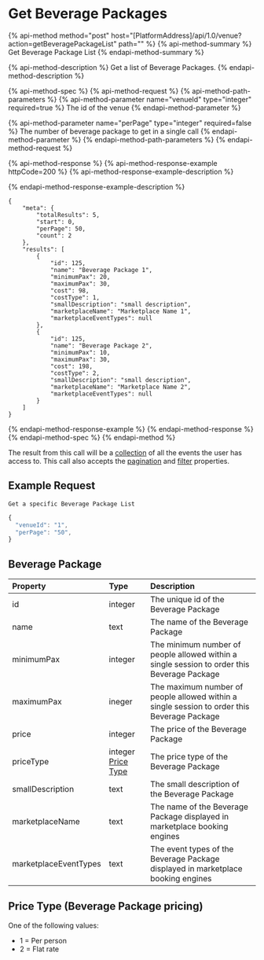 # Get Beverage Packages

{% api-method method="post" host="\[PlatformAddress\]/api/1.0/venue?action=getBeveragePackageList" path="" %}
{% api-method-summary %}
Get Beverage Package List
{% endapi-method-summary %}

{% api-method-description %}
Get a list of Beverage Packages.
{% endapi-method-description %}

{% api-method-spec %}
{% api-method-request %}
{% api-method-path-parameters %}
{% api-method-parameter name="venueId" type="integer" required=true %}
The id of the venue
{% endapi-method-parameter %}

{% api-method-parameter name="perPage" type="integer" required=false %}
The number of beverage package to get in a single call
{% endapi-method-parameter %}
{% endapi-method-path-parameters %}
{% endapi-method-request %}

{% api-method-response %}
{% api-method-response-example httpCode=200 %}
{% api-method-response-example-description %}

{% endapi-method-response-example-description %}

```text
{
    "meta": {
        "totalResults": 5,
        "start": 0,
        "perPage": 50,
        "count": 2
    },
    "results": [
        {
            "id": 125,
            "name": "Beverage Package 1",
            "minimumPax": 20,
            "maximumPax": 30,
            "cost": 98,
            "costType": 1,
            "smallDescription": "small description",
            "marketplaceName": "Marketplace Name 1",
            "marketplaceEventTypes": null
        },
        {   
            "id": 125,
            "name": "Beverage Package 2",
            "minimumPax": 10,
            "maximumPax": 30,
            "cost": 198,
            "costType": 2,
            "smallDescription": "small description",
            "marketplaceName": "Marketplace Name 2",
            "marketplaceEventTypes": null
        }
    ]
}
```
{% endapi-method-response-example %}
{% endapi-method-response %}
{% endapi-method-spec %}
{% endapi-method %}

The result from this call will be a [collection](../getting-started/interpreting-the-response/collections.md) of all the events the user has access to. This call also accepts the [pagination](../getting-started/interpreting-the-response/pagination.md) and [filter](../getting-started/interpreting-the-response/filtering.md) properties.

## Example Request

`Get a specific Beverage Package List`

```javascript
{
  "venueId": "1",
  "perPage": "50",
}
```

## Beverage Package

| Property | Type | Description |
| :--- | :--- | :--- |
| id | integer | The unique id of the Beverage Package |
| name | text | The name of the Beverage Package |
| minimumPax | integer | The minimum number of people allowed within a single session to order this Beverage Package |
| maximumPax | ineger | The maximum number of people allowed within a single session to order this Beverage Package |
| price | integer | The price of the Beverage Package |
| priceType | integer [Price Type](get-beverage-package-list.md#price-type-beverage-package-pricing) | The price type of the Beverage Package |
| smallDescription | text | The small description of the Beverage Package |
| marketplaceName | text | The name of the Beverage Package displayed in marketplace booking engines |
| marketplaceEventTypes | text | The event types of the Beverage Package displayed in marketplace booking engines |

## Price Type \(Beverage Package pricing\)

One of the following values:

* 1 = Per person
* 2 = Flat rate

